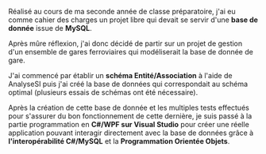 Réalisé au cours de ma seconde année de classe préparatoire, j'ai eu comme cahier des charges un projet libre qui devait se servir d'une <strong>base de donnée</strong> issue de <strong>MySQL</strong>. 

Après mûre réflexion, j'ai donc décidé de partir sur un projet de gestion d'un ensemble de gares ferroviaires qui modéliserait la base de donnée de gare.

J'ai commencé par établir un <strong>schéma Entité/Association</strong> à l'aide de AnalyseSI puis j'ai créé la base de données qui correspondait au schéma optimal (plusieurs essais de schémas ont été nécessaire).

Après la création de cette base de donnée et les multiples tests effectués pour s'assurer du bon fonctionnement de cette dernière, je suis passé à la partie programmation en <strong>C#/WPF sur Visual Studio</strong> pour créer une réelle application pouvant interagir directement avec la base de données grâce à <strong>l'interopérabilité C#/MySQL</strong> et la <strong>Programmation Orientée Objets</strong>.
